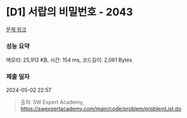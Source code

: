 # [D1] 서랍의 비밀번호 - 2043 

[문제 링크](https://swexpertacademy.com/main/code/problem/problemDetail.do?contestProbId=AV5QJ_8KAx8DFAUq) 

### 성능 요약

메모리: 25,912 KB, 시간: 154 ms, 코드길이: 2,061 Bytes

### 제출 일자

2024-05-02 22:57



> 출처: SW Expert Academy, https://swexpertacademy.com/main/code/problem/problemList.do